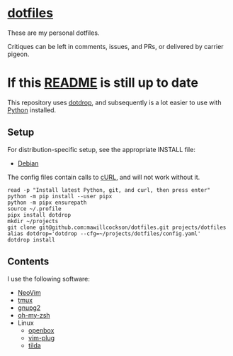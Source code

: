 # [dotfiles][]

These are my personal dotfiles.

Critiques can be left in comments, issues, and PRs, or delivered by carrier pigeon.

# If this [README](./README.md) is still up to date

This repository uses [dotdrop][], and subsequently is a lot easier to use with [Python][] installed.

## Setup


For distribution-specific setup, see the appropriate INSTALL file:

 - [Debian](~/INSTALL_debian.md)

The config files contain calls to [cURL][], and will not work without it.

```
read -p "Install latest Python, git, and curl, then press enter"
python -m pip install --user pipx
python -m pipx ensurepath
source ~/.profile
pipx install dotdrop
mkdir ~/projects
git clone git@github.com:mawillcockson/dotfiles.git projects/dotfiles
alias dotdrop='dotdrop --cfg=~/projects/dotfiles/config.yaml'
dotdrop install
```

## Contents

I use the following software:

- [NeoVim][]
- [tmux][]
- [gnupg2][]
- [oh-my-zsh][]
- Linux
  - [openbox][]
  - [vim-plug][]
  - [tilda][]

[dotfiles]: <https://wiki.archlinux.org/index.php/Dotfiles>
[dotdrop]: <https://github.com/deadc0de6/dotdrop>
[Python]: <https://www.python.org/>
[cURL]: <https://curl.haxx.se/>
[NeoVim]: <https://neovim.io/>
[tmux]: <https://github.com/tmux/tmux>
[gnupg2]: <https://gnupg.org/>
[oh-my-zsh]: <https://ohmyz.sh/>
[openbox]: <http://openbox.org>
[vim-plug]: <https://github.com/junegunn/vim-plug>
[tilda]: <https://github.com/lanoxx/tilda>
